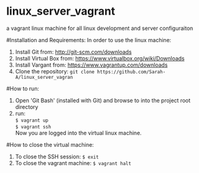 # linux_server_vagrant
a vagrant linux machine for all linux development and server configuraiton

#Installation and Requirements:
In order to use the linux machine:  
1. Install Git from: <http://git-scm.com/downloads>  
2. Install Virtual Box from: <https://www.virtualbox.org/wiki/Downloads>  
3. Install Vargant from: <https://www.vagrantup.com/downloads>  
4. Clone the repository: `git clone https://github.com/Sarah-A/linux_server_vagran`  
  

#How to run:
1. Open 'Git Bash' (installed with Git) and browse to into the project root directory  
2. run:  
	`$ vagrant up` <br />
	`$ vagrant ssh` <br />
   Now you are logged into the virtual linux machine.  

#How to close the virtual machine:
1. To close the SSH session:
    `$ exit`
2. To close the vagrant machine:
    `$ vagrant halt`
